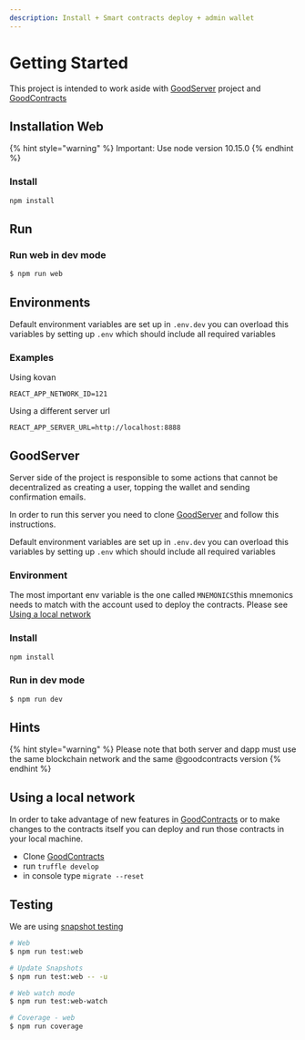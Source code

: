 ```yaml
---
description: Install + Smart contracts deploy + admin wallet
---
```


# Getting Started

This project is intended to work aside with [GoodServer](https://github.com/GoodDollar/GoodServer) project and [GoodContracts](https://github.com/GoodDollar/GoodContracts)

## Installation Web

{% hint style="warning" %}
Important: Use node version 10.15.0
{% endhint %}

### Install

```bash
npm install
```

## Run

### Run web in dev mode

```bash
$ npm run web
```

## Environments

Default environment variables are set up in `.env.dev` you can overload this variables by setting up `.env` which should include all required variables

### Examples

Using kovan

```text
REACT_APP_NETWORK_ID=121
```

Using a different server url

```text
REACT_APP_SERVER_URL=http://localhost:8888
```

## GoodServer

Server side of the project is responsible to some actions that cannot be decentralized as creating a user, topping the wallet and sending confirmation emails.

In order to run this server you need to clone  [GoodServer](https://github.com/GoodDollar/GoodServer) and follow this instructions.

Default environment variables are set up in `.env.dev` you can overload this variables by setting up `.env` which should include all required variables

### Environment

The most important env variable is the one called `MNEMONICS`this mnemonics needs to match with the account used to deploy the contracts. Please see [Using a local network](getting-started.md#using-a-local-network) 

### Install

```bash
npm install
```

### Run in dev mode

```bash
$ npm run dev
```

## Hints

{% hint style="warning" %}
Please note that both server and dapp must use the same blockchain network and the same @goodcontracts version
{% endhint %}

## Using a local network

In order to take advantage of new features in [GoodContracts](https://github.com/GoodDollar/GoodContracts) or to make changes to the contracts itself you can deploy and run those contracts in your local machine.

* Clone [GoodContracts](https://github.com/GoodDollar/GoodContracts) 
* run `truffle develop`
* in console type `migrate --reset`

## Testing

We are using [snapshot testing](https://jestjs.io/docs/en/snapshot-testing)

```bash
# Web
$ npm run test:web

# Update Snapshots
$ npm run test:web -- -u

# Web watch mode
$ npm run test:web-watch

# Coverage - web
$ npm run coverage
```

## 

